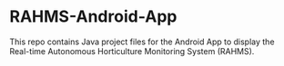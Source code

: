 # RAHMS-Android-App

This repo contains Java project files for the Android App to display the Real-time Autonomous Horticulture Monitoring System (RAHMS).
